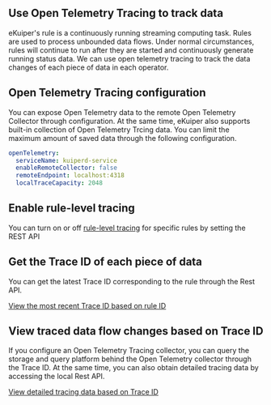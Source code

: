 ## Use Open Telemetry Tracing to track data

eKuiper's rule is a continuously running streaming computing task. Rules are used to process unbounded data flows. Under normal circumstances, rules will continue to run after they are started and continuously generate running status data. We can use open telemetry tracing to track the data changes of each piece of data in each operator.

## Open Telemetry Tracing configuration

You can expose Open Telemetry data to the remote Open Telemetry Collector through configuration. At the same time, eKuiper also supports built-in collection of Open Telemetry Trcing data. You can limit the maximum amount of saved data through the following configuration.

```yaml
openTelemetry:
  serviceName: kuiperd-service
  enableRemoteCollector: false
  remoteEndpoint: localhost:4318
  localTraceCapacity: 2048
```

## Enable rule-level tracing

You can turn on or off [rule-level tracing](../../api/restapi/trace.md#enable-data-tracing-for-specific-rules) for specific rules by setting the REST API

## Get the Trace ID of each piece of data

You can get the latest Trace ID corresponding to the rule through the Rest API.

[View the most recent Trace ID based on rule ID](../../api/restapi/trace.md#view-the-latest-trace-id-based-on-the-rule-id)

## View traced data flow changes based on Trace ID

If you configure an Open Telemetry Tracing collector, you can query the storage and query platform behind the Open Telemetry collector through the Trace ID. At the same time, you can also obtain detailed tracing data by accessing the local Rest API.

[View detailed tracing data based on Trace ID](../../api/restapi/trace.md#view-detailed-tracing-data-based-on-trace-id)
